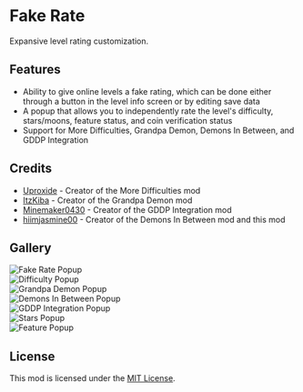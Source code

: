 # Fake Rate
Expansive level rating customization.

## Features
- Ability to give online levels a fake rating, which can be done either through a button in the level info screen or by editing save data
- A popup that allows you to independently rate the level's difficulty, stars/moons, feature status, and coin verification status
- Support for More Difficulties, Grandpa Demon, Demons In Between, and GDDP Integration

## Credits
- [Uproxide](https://gdbrowser.com/u/25397826) - Creator of the More Difficulties mod
- [ItzKiba](https://gdbrowser.com/u/4569963) - Creator of the Grandpa Demon mod
- [Minemaker0430](https://gdbrowser.com/u/6635071) - Creator of the GDDP Integration mod
- [hiimjasmine00](https://gdbrowser.com/u/7466002) - Creator of the Demons In Between mod and this mod

## Gallery
![Fake Rate Popup](./resources/fake-rate-popup.png)\
![Difficulty Popup](./resources/difficulty-popup.png)\
![Grandpa Demon Popup](./resources/grd-popup.png)\
![Demons In Between Popup](./resources/dib-popup.png)\
![GDDP Integration Popup](./resources/gddp-popup.png)\
![Stars Popup](./resources/stars-popup.png)\
![Feature Popup](./resources/feature-popup.png)

## License
This mod is licensed under the [MIT License](./LICENSE).